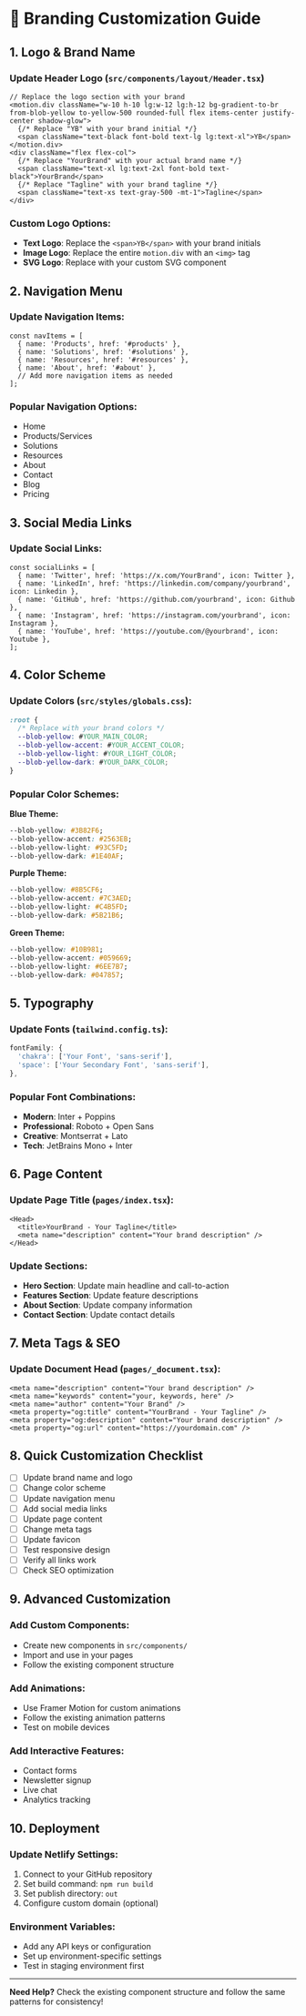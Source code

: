 # 🎨 Branding Customization Guide

## 1. Logo & Brand Name

### Update Header Logo (`src/components/layout/Header.tsx`)

```tsx
// Replace the logo section with your brand
<motion.div className="w-10 h-10 lg:w-12 lg:h-12 bg-gradient-to-br from-blob-yellow to-yellow-500 rounded-full flex items-center justify-center shadow-glow">
  {/* Replace "YB" with your brand initial */}
  <span className="text-black font-bold text-lg lg:text-xl">YB</span>
</motion.div>
<div className="flex flex-col">
  {/* Replace "YourBrand" with your actual brand name */}
  <span className="text-xl lg:text-2xl font-bold text-black">YourBrand</span>
  {/* Replace "Tagline" with your brand tagline */}
  <span className="text-xs text-gray-500 -mt-1">Tagline</span>
</div>
```

### Custom Logo Options:
- **Text Logo**: Replace the `<span>YB</span>` with your brand initials
- **Image Logo**: Replace the entire `motion.div` with an `<img>` tag
- **SVG Logo**: Replace with your custom SVG component

## 2. Navigation Menu

### Update Navigation Items:
```tsx
const navItems = [
  { name: 'Products', href: '#products' },
  { name: 'Solutions', href: '#solutions' },
  { name: 'Resources', href: '#resources' },
  { name: 'About', href: '#about' },
  // Add more navigation items as needed
];
```

### Popular Navigation Options:
- Home
- Products/Services
- Solutions
- Resources
- About
- Contact
- Blog
- Pricing

## 3. Social Media Links

### Update Social Links:
```tsx
const socialLinks = [
  { name: 'Twitter', href: 'https://x.com/YourBrand', icon: Twitter },
  { name: 'LinkedIn', href: 'https://linkedin.com/company/yourbrand', icon: Linkedin },
  { name: 'GitHub', href: 'https://github.com/yourbrand', icon: Github },
  { name: 'Instagram', href: 'https://instagram.com/yourbrand', icon: Instagram },
  { name: 'YouTube', href: 'https://youtube.com/@yourbrand', icon: Youtube },
];
```

## 4. Color Scheme

### Update Colors (`src/styles/globals.css`):
```css
:root {
  /* Replace with your brand colors */
  --blob-yellow: #YOUR_MAIN_COLOR;
  --blob-yellow-accent: #YOUR_ACCENT_COLOR;
  --blob-yellow-light: #YOUR_LIGHT_COLOR;
  --blob-yellow-dark: #YOUR_DARK_COLOR;
}
```

### Popular Color Schemes:

**Blue Theme:**
```css
--blob-yellow: #3B82F6;
--blob-yellow-accent: #2563EB;
--blob-yellow-light: #93C5FD;
--blob-yellow-dark: #1E40AF;
```

**Purple Theme:**
```css
--blob-yellow: #8B5CF6;
--blob-yellow-accent: #7C3AED;
--blob-yellow-light: #C4B5FD;
--blob-yellow-dark: #5B21B6;
```

**Green Theme:**
```css
--blob-yellow: #10B981;
--blob-yellow-accent: #059669;
--blob-yellow-light: #6EE7B7;
--blob-yellow-dark: #047857;
```

## 5. Typography

### Update Fonts (`tailwind.config.ts`):
```typescript
fontFamily: {
  'chakra': ['Your Font', 'sans-serif'],
  'space': ['Your Secondary Font', 'sans-serif'],
},
```

### Popular Font Combinations:
- **Modern**: Inter + Poppins
- **Professional**: Roboto + Open Sans
- **Creative**: Montserrat + Lato
- **Tech**: JetBrains Mono + Inter

## 6. Page Content

### Update Page Title (`pages/index.tsx`):
```tsx
<Head>
  <title>YourBrand - Your Tagline</title>
  <meta name="description" content="Your brand description" />
</Head>
```

### Update Sections:
- **Hero Section**: Update main headline and call-to-action
- **Features Section**: Update feature descriptions
- **About Section**: Update company information
- **Contact Section**: Update contact details

## 7. Meta Tags & SEO

### Update Document Head (`pages/_document.tsx`):
```tsx
<meta name="description" content="Your brand description" />
<meta name="keywords" content="your, keywords, here" />
<meta name="author" content="Your Brand" />
<meta property="og:title" content="YourBrand - Your Tagline" />
<meta property="og:description" content="Your brand description" />
<meta property="og:url" content="https://yourdomain.com" />
```

## 8. Quick Customization Checklist

- [ ] Update brand name and logo
- [ ] Change color scheme
- [ ] Update navigation menu
- [ ] Add social media links
- [ ] Update page content
- [ ] Change meta tags
- [ ] Update favicon
- [ ] Test responsive design
- [ ] Verify all links work
- [ ] Check SEO optimization

## 9. Advanced Customization

### Add Custom Components:
- Create new components in `src/components/`
- Import and use in your pages
- Follow the existing component structure

### Add Animations:
- Use Framer Motion for custom animations
- Follow the existing animation patterns
- Test on mobile devices

### Add Interactive Features:
- Contact forms
- Newsletter signup
- Live chat
- Analytics tracking

## 10. Deployment

### Update Netlify Settings:
1. Connect to your GitHub repository
2. Set build command: `npm run build`
3. Set publish directory: `out`
4. Configure custom domain (optional)

### Environment Variables:
- Add any API keys or configuration
- Set up environment-specific settings
- Test in staging environment first

---

**Need Help?** Check the existing component structure and follow the same patterns for consistency! 